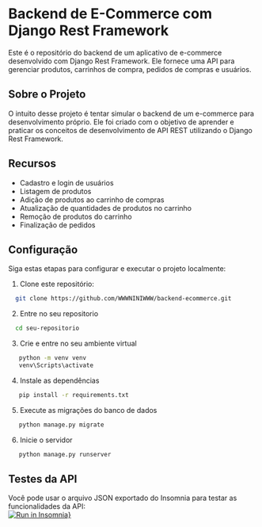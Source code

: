 # Backend de E-Commerce com Django Rest Framework

Este é o repositório do backend de um aplicativo de e-commerce desenvolvido com Django Rest Framework. Ele fornece uma API para gerenciar produtos, carrinhos de compra, pedidos de compras e usuários.

## Sobre o Projeto
O intuito desse projeto é tentar simular o backend de um e-commerce para desenvolvimento próprio. Ele foi criado com o objetivo de aprender e praticar os conceitos de desenvolvimento de API REST utilizando o Django Rest Framework.

## Recursos

- Cadastro e login de usuários
- Listagem de produtos
- Adição de produtos ao carrinho de compras
- Atualização de quantidades de produtos no carrinho
- Remoção de produtos do carrinho
- Finalização de pedidos

## Configuração

Siga estas etapas para configurar e executar o projeto localmente:

1. Clone este repositório:

```bash
  git clone https://github.com/WWWNINIWWW/backend-ecommerce.git
```
2. Entre no seu repositorio

```bash
  cd seu-repositorio
```
3. Crie e entre no seu ambiente virtual

```bash
   python -m venv venv
   venv\Scripts\activate
```
4. Instale as dependências
```bash
   pip install -r requirements.txt
```
5. Execute as migrações do banco de dados

```bash
   python manage.py migrate
```
6. Inicie o servidor

```bash
   python manage.py runserver
```
## Testes da API
Você pode usar o arquivo JSON exportado do Insomnia para testar as funcionalidades da API: <br>
[![Run in Insomnia}](https://insomnia.rest/images/run.svg)](https://insomnia.rest/run/?label=Ecommerce%20API&uri=https%3A%2F%2Fgithub.com%2FWWWNINIWWW%2Fbackend-ecommerce%2Fblob%2Fmaster%2Finsomnia.json)



